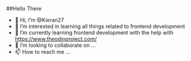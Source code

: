 ##Hello There

- 👋 Hi, I’m @Kieran27
- 👀 I’m interested in learning all things related to frontend development
- 🌱 I’m currently learning frontend development with the help with https://www.theodinproject.com/
- 💞️ I’m looking to collaborate on ...
- 📫 How to reach me ...

<!---
Kieran27/Kieran27 is a ✨ special ✨ repository because its `README.md` (this file) appears on your GitHub profile.
You can click the Preview link to take a look at your changes.
--->
